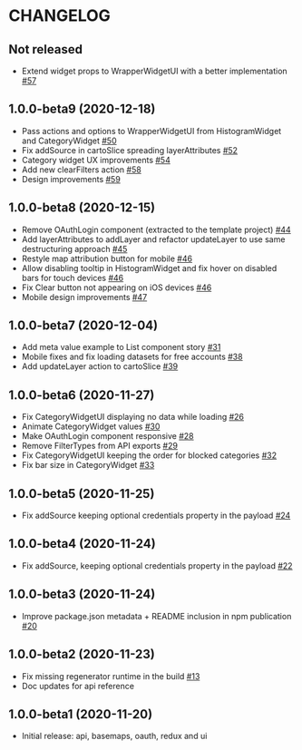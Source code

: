 # CHANGELOG

## Not released
- Extend widget props to WrapperWidgetUI with a better implementation [#57](https://github.com/CartoDB/carto-react-lib/pull/57)

## 1.0.0-beta9 (2020-12-18)
- Pass actions and options to WrapperWidgetUI from HistogramWidget and CategoryWidget [#50](https://github.com/CartoDB/carto-react-lib/pull/50)
- Fix addSource in cartoSlice spreading layerAttributes [#52](https://github.com/CartoDB/carto-react-lib/pull/52)
- Category widget UX improvements [#54](https://github.com/CartoDB/carto-react-lib/pull/54)
- Add new clearFilters action [#58](https://github.com/CartoDB/carto-react-lib/pull/58)
- Design improvements [#59](https://github.com/CartoDB/carto-react-lib/pull/59)

## 1.0.0-beta8 (2020-12-15)

- Remove OAuthLogin component (extracted to the template project) [#44](https://github.com/CartoDB/carto-react-lib/pull/44)
- Add layerAttributes to addLayer and refactor updateLayer to use same destructuring approach [#45](https://github.com/CartoDB/carto-react-lib/pull/45)
- Restyle map attribution button for mobile [#46](https://github.com/CartoDB/carto-react-lib/pull/46)
- Allow disabling tooltip in HistogramWidget and fix hover on disabled bars for touch devices [#46](https://github.com/CartoDB/carto-react-lib/pull/46)
- Fix Clear button not appearing on iOS devices [#46](https://github.com/CartoDB/carto-react-lib/pull/46)
- Mobile design improvements [#47](https://github.com/CartoDB/carto-react-lib/pull/47)

## 1.0.0-beta7 (2020-12-04)

- Add meta value example to List component story [#31](https://github.com/CartoDB/carto-react-lib/pull/31)
- Mobile fixes and fix loading datasets for free accounts [#38](https://github.com/CartoDB/carto-react-lib/pull/38)
- Add updateLayer action to cartoSlice [#39](https://github.com/CartoDB/carto-react-lib/pull/39)

## 1.0.0-beta6 (2020-11-27)

- Fix CategoryWidgetUI displaying no data while loading [#26](https://github.com/CartoDB/carto-react-lib/pull/26)
- Animate CategoryWidget values [#30](https://github.com/CartoDB/carto-react-lib/pull/30)
- Make OAuthLogin component responsive [#28](https://github.com/CartoDB/carto-react-lib/pull/28)
- Remove FilterTypes from API exports [#29](https://github.com/CartoDB/carto-react-lib/pull/29)
- Fix CategoryWidgetUI keeping the order for blocked categories [#32](https://github.com/CartoDB/carto-react-lib/pull/32)
- Fix bar size in CategoryWidget [#33](https://github.com/CartoDB/carto-react-lib/pull/33)

## 1.0.0-beta5 (2020-11-25)

- Fix addSource keeping optional credentials property in the payload [#24](https://github.com/CartoDB/carto-react-lib/pull/24)

## 1.0.0-beta4 (2020-11-24)

- Fix addSource, keeping optional credentials property in the payload [#22](https://github.com/CartoDB/carto-react-lib/pull/22)

## 1.0.0-beta3 (2020-11-24)

- Improve package.json metadata + README inclusion in npm publication [#20](https://github.com/CartoDB/carto-react-lib/pull/20)

## 1.0.0-beta2 (2020-11-23)

- Fix missing regenerator runtime in the build [#13](https://github.com/CartoDB/carto-react-lib/pull/13)
- Doc updates for api reference

## 1.0.0-beta1 (2020-11-20)

- Initial release: api, basemaps, oauth, redux and ui
